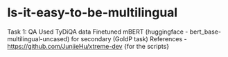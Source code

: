 # Is-it-easy-to-be-multilingual

Task 1: QA
  Used TyDiQA data
  Finetuned mBERT (huggingface - bert_base-multilingual-uncased) for secondary (GoldP task)
  References - 
    https://github.com/JunjieHu/xtreme-dev {for the scripts}
    
